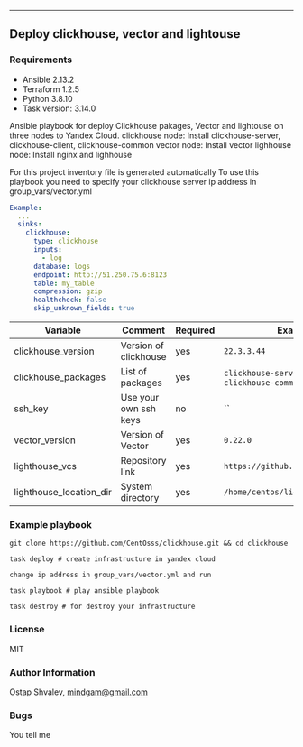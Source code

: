 
---

## Deploy clickhouse, vector and lightouse

### Requirements

- Ansible 2.13.2
- Terraform 1.2.5
- Python 3.8.10
- Task version: 3.14.0



Ansible playbook for deploy Clickhouse pakages, Vector and lightouse on three nodes to Yandex Cloud. 
clickhouse node: Install clickhouse-server, clickhouse-client, clickhouse-common
vector node: Install vector
lighhouse node: Install nginx and lighhouse

For this project inventory file is generated automatically
To use this playbook you need to specify your clickhouse server ip address in group_vars/vector.yml 
```YAML
Example:
  ...
  sinks:
    clickhouse:
      type: clickhouse
      inputs:
        - log
      database: logs
      endpoint: http://51.250.75.6:8123
      table: my_table
      compression: gzip
      healthcheck: false
      skip_unknown_fields: true

```


| Variable                            | Comment                                                                        | Required | Example/Default                |
| ----------------------------------- | ------------------------------------------------------------------------------ | -------- | ------------------------------ |
| clickhouse_version                | Version of clickhouse                       | yes      | `22.3.3.44`                  |
| clickhouse_packages               | List of packages                                      | yes      | `clickhouse-server` `clickhouse-client` `clickhouse-common`                 |
| ssh_key       | Use your own ssh keys                                                        | no      | ``                     |
| vector_version          | Version of Vector                           | yes      | `0.22.0`                     |
| lighthouse_vcs          | Repository link                          | yes      | `https://github.com/VKCOM/lighthouse.git`                     |
| lighthouse_location_dir          | System directory                         | yes      | `/home/centos/lighhouse`                     |


### Example playbook

```
git clone https://github.com/CentOsss/clickhouse.git && cd clickhouse

task deploy # create infrastructure in yandex cloud

change ip address in group_vars/vector.yml and run

task playbook # play ansible playbook

task destroy # for destroy your infrastructure 
```

### License
MIT

### Author Information
Ostap Shvalev, mindgam@gmail.com

### Bugs
You tell me
